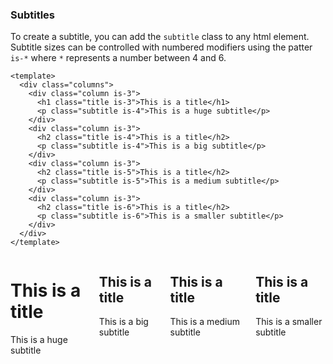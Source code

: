 ### Subtitles

To create a subtitle, you can add the `subtitle` class to any html element.
Subtitle sizes can be controlled with numbered modifiers using
the patter `is-*` where `*` represents a number between 4 and 6.

<!--code-->

```vue
<template>
  <div class="columns">
    <div class="column is-3">
      <h1 class="title is-3">This is a title</h1>
      <p class="subtitle is-4">This is a huge subtitle</p>
    </div>
    <div class="column is-3">
      <h2 class="title is-4">This is a title</h2>
      <p class="subtitle is-4">This is a big subtitle</p>
    </div>
    <div class="column is-3">
      <h2 class="title is-5">This is a title</h2>
      <p class="subtitle is-5">This is a medium subtitle</p>
    </div>
    <div class="column is-3">
      <h2 class="title is-6">This is a title</h2>
      <p class="subtitle is-6">This is a smaller subtitle</p>
    </div>
  </div>
</template>
```

<!--/code-->

<!--example-->

<div class="columns">
  <div class="column is-3">
    <h1 class="title is-3">This is a title</h1>
    <p class="subtitle is-4">This is a huge subtitle</p>
  </div>
  <div class="column is-3">
    <h2 class="title is-4">This is a title</h2>
    <p class="subtitle is-4">This is a big subtitle</p>
  </div>
  <div class="column is-3">
    <h2 class="title is-5">This is a title</h2>
    <p class="subtitle is-5">This is a medium subtitle</p>
  </div>
  <div class="column is-3">
    <h2 class="title is-6">This is a title</h2>
    <p class="subtitle is-6">This is a smaller subtitle</p>
  </div>
</div>

<!--/example-->
